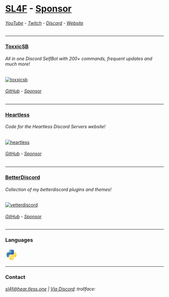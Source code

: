 # [SL4F](https://github.com/sponsors/SL4F) - [Sponsor](https://github.com/sponsors/SL4F) 
###### [YouTube](https://youtube.com/sl44f) - [Twitch](https://twitch.tv/sl4f) - [Discord](https://dsc.gg/sadness) - [Website](https://heartless.uno)
___
### [ToxxicSB](https://toxxicsb.tk)
###### All in one Discord SelfBot with 200+ commands, frequent updates and much more!
<p align="left"> 
  <a href="https://toxxicsb.tk" target="_blank"><img src="https://user-images.githubusercontent.com/52598005/179434952-c0d0b395-5190-49b8-80eb-35c65c3d20c0.gif" alt="toxxicsb" width="350" height="175"/></a>
</p>

###### [GitHub](https://github.com/toxxicsb/toxxicsb) - [Sponsor](https://github.com/sponsors/SL4F)
___
### [Heartless](https://heartless.uno)
###### Code for the Heartless Discord Servers website!
<p align="left"> 
  <a href="https://hear.tless.one" target="_blank"><img src="https://heartless.uno/partnersmall.gif" alt="heartless" width="350" height="175"/></a>
</p>

###### [GitHub](https://github.com/sl4f/heartless) - [Sponsor](https://github.com/sponsors/SL4F)
___
### [BetterDiscord](https://github.com/SL4F/betterdiscord)
###### Collection of my betterdiscord plugins and themes!
<p align="left"> 
  <a href="https://github.com/SL4F/betterdiscord" target="_blank"><img src="https://betterdiscord.app/resources/branding/logo_large.svg" alt="vetterdiscord" width="350" height="175"/></a>
</p>

###### [GitHub](https://github.com/sl4f/betterdiscord) - [Sponsor](https://github.com/sponsors/SL4F)
___
### Languages
<p align="left"> 
  <a href="https://python.org" target="_blank"><img src="https://raw.githubusercontent.com/devicons/devicon/master/icons/python/python-original.svg" alt="python" width="40" height="40"/></a>
</p>

___
### Contact
###### sl4f@hear.tless.one | [Via Discord](https://discord.com/users/710329141903360011) :trollface:	
